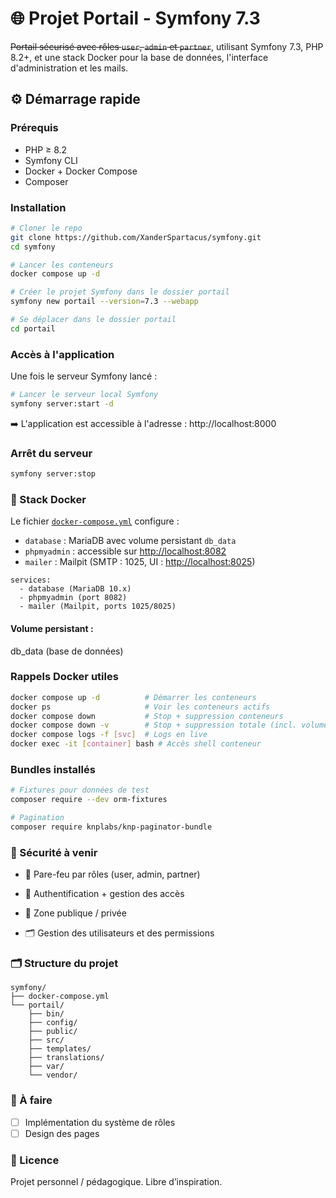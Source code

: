 # 🌐 Projet Portail - Symfony 7.3

~~Portail sécurisé avec rôles `user`, `admin` et `partner`~~, utilisant Symfony 7.3, PHP 8.2+, et une stack Docker pour la base de données, l'interface d'administration et les mails.

## ⚙️ Démarrage rapide

### Prérequis

- PHP ≥ 8.2
- Symfony CLI
- Docker + Docker Compose
- Composer

### Installation

```bash
# Cloner le repo
git clone https://github.com/XanderSpartacus/symfony.git
cd symfony

# Lancer les conteneurs
docker compose up -d

# Créer le projet Symfony dans le dossier portail
symfony new portail --version=7.3 --webapp

# Se déplacer dans le dossier portail
cd portail
```
### Accès à l'application

Une fois le serveur Symfony lancé :

```bash
# Lancer le serveur local Symfony
symfony server:start -d
```
➡️ L'application est accessible à l'adresse : http://localhost:8000

### Arrêt du serveur

```bash
symfony server:stop
```

### 🐳 Stack Docker

Le fichier [`docker-compose.yml`](./docker-compose.yml) configure :

- `database` : MariaDB avec volume persistant `db_data`
- `phpmyadmin` : accessible sur [http://localhost:8082](http://localhost:8082)
- `mailer` : Mailpit (SMTP : 1025, UI : [http://localhost:8025](http://localhost:8025))

```code
services:
  - database (MariaDB 10.x)
  - phpmyadmin (port 8082)
  - mailer (Mailpit, ports 1025/8025)
```

#### Volume persistant :
db_data (base de données)

### Rappels Docker utiles

```bash
docker compose up -d          # Démarrer les conteneurs
docker ps                     # Voir les conteneurs actifs
docker compose down           # Stop + suppression conteneurs
docker compose down -v        # Stop + suppression totale (incl. volume)
docker compose logs -f [svc]  # Logs en live
docker exec -it [container] bash # Accès shell conteneur
```

### Bundles installés
```bash
# Fixtures pour données de test
composer require --dev orm-fixtures

# Pagination
composer require knplabs/knp-paginator-bundle
```

### 🔐 Sécurité à venir

- 🔐 Pare-feu par rôles (user, admin, partner)

- 🔑 Authentification + gestion des accès

- 🛂 Zone publique / privée

- 🗂 Gestion des utilisateurs et des permissions

### 🗂 Structure du projet
```code
symfony/
├── docker-compose.yml
└── portail/
    ├── bin/
    ├── config/
    ├── public/
    ├── src/
    ├── templates/
    ├── translations/
    ├── var/
    └── vendor/
```

### 📌 À faire

- [ ] Implémentation du système de rôles
- [ ] Design des pages

### 📜 Licence

Projet personnel / pédagogique. Libre d’inspiration.
